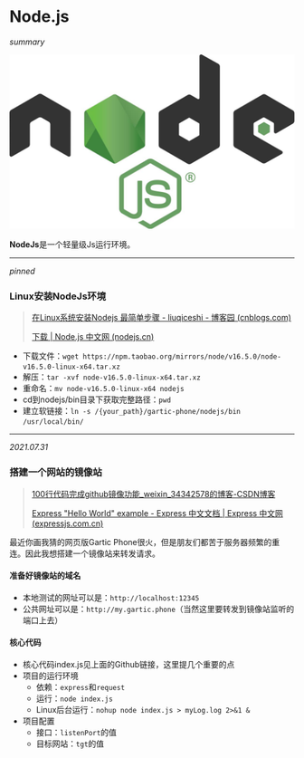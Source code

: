 # Node.js

*summary*

<img src="./NodeJs.assets/1.jpg" alt="img" style="zoom:50%;" />

**NodeJs**是一个轻量级Js运行环境。

---

*pinned*

### Linux安装NodeJs环境

> [在Linux系统安装Nodejs 最简单步骤 - liuqiceshi - 博客园 (cnblogs.com)](https://www.cnblogs.com/liuqi/p/6483317.html)
>
> [下载 | Node.js 中文网 (nodejs.cn)](http://nodejs.cn/download/)

- 下载文件：`wget https://npm.taobao.org/mirrors/node/v16.5.0/node-v16.5.0-linux-x64.tar.xz`
- 解压：`tar -xvf node-v16.5.0-linux-x64.tar.xz`
- 重命名：`mv node-v16.5.0-linux-x64 nodejs`
- cd到nodejs/bin目录下获取完整路径：`pwd`
- 建立软链接：`ln -s /{your_path}/gartic-phone/nodejs/bin /usr/local/bin/`

---

*2021.07.31*

### 搭建一个网站的镜像站

> [100行代码完成github镜像功能_weixin_34342578的博客-CSDN博客](https://blog.csdn.net/weixin_34342578/article/details/91693910)
>
> [Express "Hello World" example - Express 中文文档 | Express 中文网 (expressjs.com.cn)](https://www.expressjs.com.cn/starter/hello-world.html)

最近你画我猜的网页版Gartic Phone很火，但是朋友们都苦于服务器频繁的重连。因此我想搭建一个镜像站来转发请求。 

#### 准备好镜像站的域名

- 本地测试的网址可以是：`http://localhost:12345`
- 公共网址可以是：`http://my.gartic.phone`（当然这里要转发到镜像站监听的端口上去）

#### 核心代码

- 核心代码index.js见上面的Github链接，这里提几个重要的点
- 项目的运行环境
  - 依赖：`express`和`request`
  - 运行：`node index.js`
  - Linux后台运行：`nohup node index.js > myLog.log 2>&1 &`
- 项目配置
  - 接口：`listenPort`的值
  - 目标网站：`tgt`的值

